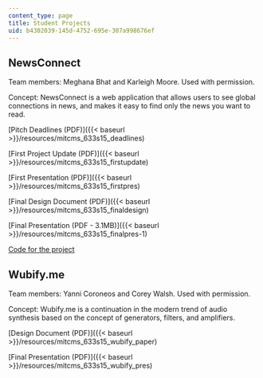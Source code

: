 ```yaml
---
content_type: page
title: Student Projects
uid: b4302039-145d-4752-695e-307a998676ef
---
```


NewsConnect
-----------

Team members: Meghana Bhat and Karleigh Moore. Used with permission.

Concept: NewsConnect is a web application that allows users to see global connections in news, and makes it easy to find only the news you want to read.

[Pitch Deadlines (PDF)]({{< baseurl >}}/resources/mitcms_633s15_deadlines)

[First Project Update (PDF)]({{< baseurl >}}/resources/mitcms_633s15_firstupdate)

[First Presentation (PDF)]({{< baseurl >}}/resources/mitcms_633s15_firstpres)

[Final Design Document (PDF)]({{< baseurl >}}/resources/mitcms_633s15_finaldesign)

[Final Presentation (PDF - 3.1MB)]({{< baseurl >}}/resources/mitcms_633s15_finalpres-1)

[Code for the project](https://github.com/mbhatg/ConnectTheNews)

Wubify.me
---------

Team members: Yanni Coroneos and Corey Walsh. Used with permission.

Concept: Wubify.me is a continuation in the modern trend of audio synthesis based on the concept of generators, filters, and amplifiers.  

[Design Document (PDF)]({{< baseurl >}}/resources/mitcms_633s15_wubify_paper)

[Final Presentation (PDF)]({{< baseurl >}}/resources/mitcms_633s15_wubify_pres)